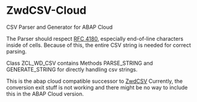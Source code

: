 # ZwdCSV-Cloud
CSV Parser and Generator for ABAP Cloud

The Parser should respect [RFC 4180](https://tools.ietf.org/html/rfc4180), especially end-of-line characters inside of cells. Because of this, the entire CSV string is needed for correct parsing.

Class ZCL_WD_CSV contains Methods PARSE_STRING and GENERATE_STRING for directly handling csv strings.  

This is the abap cloud compatible successor to [ZwdCSV](https://github.com/WegnerDan/ZwdCSV)
Currently, the conversion exit stuff is not working and there might be no way to include this in the ABAP Cloud version. 
